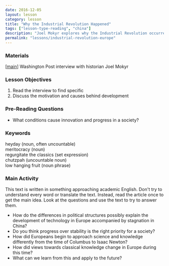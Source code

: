 ```yaml
---
date: 2016-12-05
layout: lesson
category: lesson
title: "Why the Industrial Revolution Happened"
tags: ["lesson-type-reading", "china"]
description: "Joel Mokyr explores why the Industrial Revolution occurred in Europe rather than more advanced China or India"
permalink: "lessons/industrial-revolution-europe"
--- 
```

### Materials 
[<a href="https://www.washingtonpost.com/news/wonk/wp/2016/10/28/why-the-industrial-revolution-didnt-happen-in-china/" target="_blank">main</a>] Washington Post interview with historian Joel Mokyr  

### Lesson Objectives 

1. Read the interview to find specific  
2. Discuss the motivation and causes behind development 

### Pre-Reading Questions 

- What conditions cause innovation and progress in a society? 

### Keywords 

heyday (noun, often uncountable)  
meritocracy (noun)  
regurgitate the classics (set expression)  
chutzpah (uncountable noun)  
low hanging fruit (noun phrase)  


### Main Activity 

This text is written in something approaching academic English. Don't try to understand every word or translate the text. Instead, read the article once to get the main idea. Look at the questions and use the text to try to answer them. 

- How do the differences in political structures possibly explain the development of technology in Europe accompanied by stagnation in China? 
- Do you think progress over stability is the right priority for a society? 
- How did Europeans begin to approach science and knowledge differently from the time of Columbus to Isaac Newton? 
- How did views towards classical knowledge change in Europe during this time? 
- What can we learn from this and apply to the future? 

